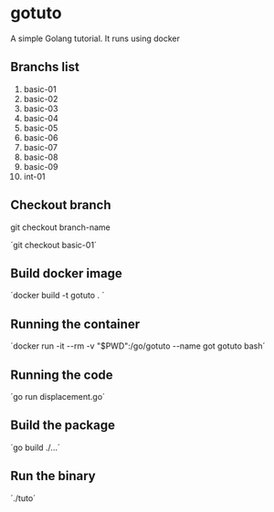 # gotuto

A simple Golang tutorial. It runs using docker

## Branchs list

1. basic-01
2. basic-02
3. basic-03
4. basic-04
5. basic-05
6. basic-06
7. basic-07
8. basic-08
9. basic-09
10. int-01

## Checkout branch

git checkout branch-name

´git checkout basic-01´

## Build docker image

´docker build -t gotuto . ´

## Running the container

´docker run -it --rm -v "$PWD":/go/gotuto  --name got gotuto bash´

## Running the code

´go run displacement.go´

## Build the package

´go build ./...´

## Run the binary

´./tuto´
